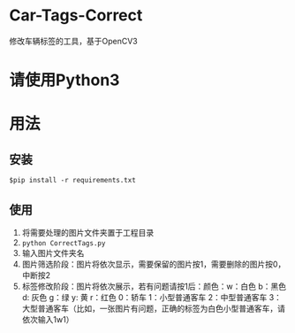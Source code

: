 # Car-Tags-Correct
修改车辆标签的工具，基于OpenCV3
# 请使用Python3
# 用法
## 安装

```
$pip install -r requirements.txt
```

## 使用

1. 将需要处理的图片文件夹置于工程目录
2. `python CorrectTags.py`
3. 输入图片文件夹名
4. 图片筛选阶段：图片将依次显示，需要保留的图片按1，需要删除的图片按0，中断按2
5. 标签修改阶段：图片将依次展示，若有问题请按1后：颜色：w：白色 b：黑色 d: 灰色 g：绿 y: 黄 r：红色 0：轿车 1：小型普通客车 2：中型普通客车 3：大型普通客车（比如，一张图片有问题，正确的标签为白色小型普通客车，请依次输入1w1）
